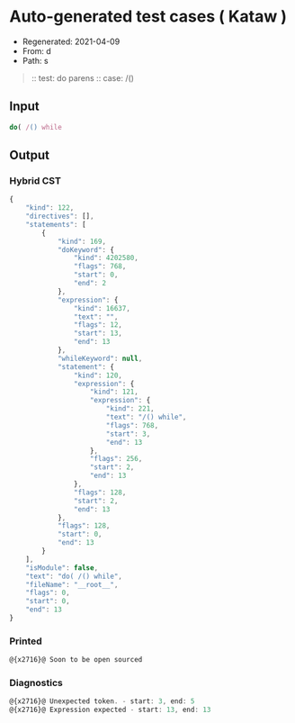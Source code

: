 # Auto-generated test cases ( Kataw )
- Regenerated: 2021-04-09
- From: d
- Path: s
> :: test: do parens
> :: case: /()
## Input

`````js
do( /() while
`````

## Output

### Hybrid CST

```javascript
{
    "kind": 122,
    "directives": [],
    "statements": [
        {
            "kind": 169,
            "doKeyword": {
                "kind": 4202580,
                "flags": 768,
                "start": 0,
                "end": 2
            },
            "expression": {
                "kind": 16637,
                "text": "",
                "flags": 12,
                "start": 13,
                "end": 13
            },
            "whileKeyword": null,
            "statement": {
                "kind": 120,
                "expression": {
                    "kind": 121,
                    "expression": {
                        "kind": 221,
                        "text": "/() while",
                        "flags": 768,
                        "start": 3,
                        "end": 13
                    },
                    "flags": 256,
                    "start": 2,
                    "end": 13
                },
                "flags": 128,
                "start": 2,
                "end": 13
            },
            "flags": 128,
            "start": 0,
            "end": 13
        }
    ],
    "isModule": false,
    "text": "do( /() while",
    "fileName": "__root__",
    "flags": 0,
    "start": 0,
    "end": 13
}
```

### Printed

```javascript
@{x2716}@ Soon to be open sourced
```

### Diagnostics

```javascript
@{x2716}@ Unexpected token. - start: 3, end: 5
@{x2716}@ Expression expected - start: 13, end: 13

```

